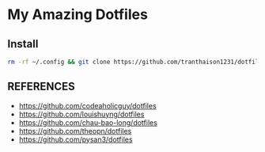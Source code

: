 # My Amazing Dotfiles

## Install

```bash
rm -rf ~/.config && git clone https://github.com/tranthaison1231/dotfiles ~/.config/
```

## REFERENCES

- https://github.com/codeaholicguy/dotfiles
- https://github.com/louishuyng/dotfiles
- https://github.com/chau-bao-long/dotfiles
- https://github.com/theopn/dotfiles
- https://github.com/pysan3/dotfiles
